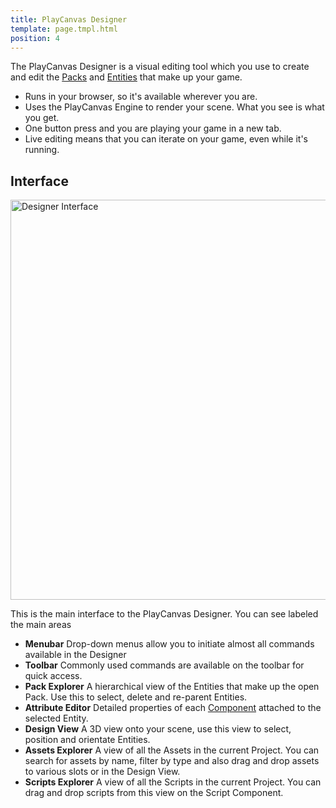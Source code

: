 ```yaml
---
title: PlayCanvas Designer
template: page.tmpl.html
position: 4
---
```


The PlayCanvas Designer is a visual editing tool which you use to create and edit the [Packs][pack] and [Entities][entity] that make up your game.

* Runs in your browser, so it's available wherever you are.
* Uses the PlayCanvas Engine to render your scene. What you see is what you get.
* One button press and you are playing your game in a new tab.
* Live editing means that you can iterate on your game, even while it's running.

## Interface

<img alt="Designer Interface" width="640" src="/images/platform/designer_interface.jpg" />

This is the main interface to the PlayCanvas Designer. You can see labeled the main areas

* **Menubar** Drop-down menus allow you to initiate almost all commands available in the Designer
* **Toolbar** Commonly used commands are available on the toolbar for quick access.
* **Pack Explorer** A hierarchical view of the Entities that make up the open Pack. Use this to select, delete and re-parent Entities.
* **Attribute Editor** Detailed properties of each [Component][component] attached to the selected Entity.
* **Design View** A 3D view onto your scene, use this view to select, position and orientate Entities.
* **Assets Explorer** A view of all the Assets in the current Project. You can search for assets by name, filter by type and also drag and drop assets to various slots or in the Design View.
* **Scripts Explorer** A view of all the Scripts in the current Project. You can drag and drop scripts from this view on the Script Component.

[pack]: /user-manual/glossary#pack
[entity]: /user-manual/glossary#entity
[component]: /user-manual/glossary#component
